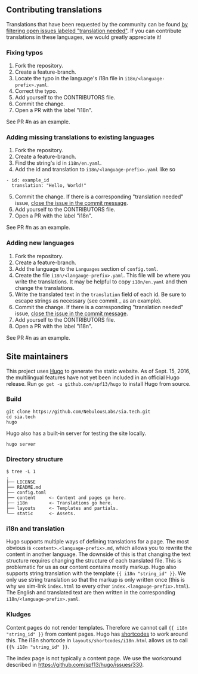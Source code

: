 Contributing translations
-------------------------

Translations that have been requested by the community can be found [by filtering open issues labeled "translation needed"](https://github.com/NebulousLabs/sia.tech/issues?q=is%3Aopen+is%3Aissue+label%3A%22needs+translation%22). If you can contribute translations in these languages, we would greatly appreciate it!

### Fixing typos

1. Fork the repository.
2. Create a feature-branch.
3. Locate the typo in the language's i18n file in `i18n/<language-prefix>.yaml`.
4. Correct the typo.
5. Add yourself to the CONTRIBUTORS file.
6. Commit the change.
7. Open a PR with the label "i18n".

See PR #n as an example.


### Adding missing translations to existing languages

1. Fork the repository.
2. Create a feature-branch.
3. Find the string's id in `i18n/en.yaml`.
4. Add the id and translation to `i18n/<language-prefix>.yaml` like so
```
- id: example_id
  translation: "Hello, World!"
```
5. Commit the change. If there is a corresponding "translation needed" issue, [close the issue in the commit message](https://help.github.com/articles/closing-issues-via-commit-messages/).
6. Add yourself to the CONTRIBUTORS file.
7. Open a PR with the label "i18n".

See PR #n as an example.


### Adding new languages

1. Fork the repository.
2. Create a feature-branch.
3. Add the language to the `Languages` section of `config.toml`.
4. Create the file `i18n/<langauge-prefix>.yaml`. This file will be where you write the translations. It may be helpful to copy `i18n/en.yaml` and then change the translations.
5. Write the translated text in the `translation` field of each id. Be sure to escape strings as necessary (see commit _ as an example).
6. Commit the change. If there is a corresponding "translation needed" issue, [close the issue in the commit message](https://help.github.com/articles/closing-issues-via-commit-messages/).
7. Add yourself to the CONTRIBUTORS file.
8. Open a PR with the label "i18n".

See PR #n as an example.


Site maintainers
----------------

This project uses [Hugo](https://github.com/spf13/Hugo/) to generate the static website. As of Sept. 15, 2016, the multilingual features have not yet been included in an official Hugo release. Run `go get -u github.com/spf13/hugo` to install Hugo from source.

### Build

```
git clone https://github.com/NebulousLabs/sia.tech.git
cd sia.tech
hugo
```

Hugo also has a built-in server for testing the site locally.
```
hugo server
```


### Directory structure
```
$ tree -L 1
.
├── LICENSE
├── README.md
├── config.toml
├── content     <- Content and pages go here.
├── i18n        <- Translations go here.
├── layouts     <- Templates and partials.
└── static      <- Assets.
```


### i18n and translation

Hugo supports multiple ways of defining translations for a page. The most obvious is `<content>.<language-prefix>.md`, which allows you to rewrite the content in another language. The downside of this is that changing the text structure requires changing the structure of each translated file. This is problematic for us as our content contains mostly markup. Hugo also supports string translation with the template `{{ i18n "string_id" }}`. We only use string translation so that the markup is only written once (this is why we sim-link `index.html` to every other `index.<langauge-prefix>.html`). The English and translated text are then written in the corresponding `i18n/<language-prefix>.yaml`.


### Kludges

Content pages do not render templates. Therefore we cannot call `{{ i18n "string_id" }}` from content pages. Hugo has [shortcodes](https://gohugo.io/extras/shortcodes/) to work around this. The i18n shortcode in `layouts/shortcodes/i18n.html` allows us to call `{{% i18n "string_id" }}`.

The index page is not typically a content page. We use the workaround described in https://github.com/spf13/hugo/issues/330.
